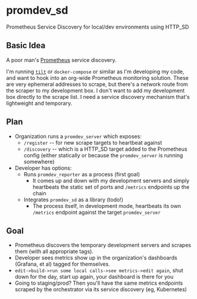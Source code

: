 # promdev_sd
Prometheus Service Discovery for local/dev environments using HTTP_SD

## Basic Idea

A poor man's [Prometheus](https://prometheus.io) service discovery.

I'm running [`tilt`](https://tilt.dev) or `docker-compose` or similar as I'm developing my code, and want to hook into an org-wide Prometheus monitoring solution. These are very ephemeral addresses to scrape, but there's a network route from the scraper to my development box. I don't want to add my development box directly to the scrape list. I need a service discovery mechanism that's lightweight and temporary.

## Plan

- Organization runs a `promdev_server` which exposes:
  - `/register` -- for new scrape targets to heartbeat against
  - `/discovery` -- which is a HTTP_SD target added to the Prometheus config (either statically or because the `promdev_server` is running somewhere)
- Developer has options:
  - Runs `promdev_reporter` as a process (first goal)
    - It comes up and down with my development servers and simply heartbeats the static set of ports and `/metrics` endpoints up the chain
  - Integrates `promdev_sd` as a library (todo!)
    - The process itself, in development mode, heartbeats its own `/metrics` endpoint against the target `promdev_server`

## Goal
- Prometheus discovers the temporary development servers and scrapes them (with all appropriate tags).
- Developer sees metrics show up in the organization's dashboards (Grafana, et al) tagged for themselves.
- `edit->build->run some local calls->see metrics->edit again`, shut down for the day, start up again, your dashboard is there for you
- Going to staging/prod? Then you'll have the same metrics endpoints scraped by the orchestrator via its service discovery (eg, Kubernetes)
